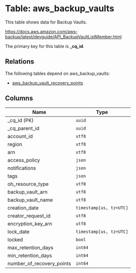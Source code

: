 # Table: aws_backup_vaults

This table shows data for Backup Vaults.

https://docs.aws.amazon.com/aws-backup/latest/devguide/API_BackupVaultListMember.html

The primary key for this table is **_cq_id**.

## Relations

The following tables depend on aws_backup_vaults:
  - [aws_backup_vault_recovery_points](aws_backup_vault_recovery_points.md)

## Columns

| Name          | Type          |
| ------------- | ------------- |
|_cq_id (PK)|`uuid`|
|_cq_parent_id|`uuid`|
|account_id|`utf8`|
|region|`utf8`|
|arn|`utf8`|
|access_policy|`json`|
|notifications|`json`|
|tags|`json`|
|oh_resource_type|`utf8`|
|backup_vault_arn|`utf8`|
|backup_vault_name|`utf8`|
|creation_date|`timestamp[us, tz=UTC]`|
|creator_request_id|`utf8`|
|encryption_key_arn|`utf8`|
|lock_date|`timestamp[us, tz=UTC]`|
|locked|`bool`|
|max_retention_days|`int64`|
|min_retention_days|`int64`|
|number_of_recovery_points|`int64`|